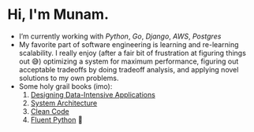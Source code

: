 # Hi, I'm Munam. 

- I’m currently working with *Python*, *Go*, *Django*, *AWS*, *Postgres*
- My favorite part of software engineering is learning and re-learning scalability. I really enjoy (after a fair bit of frustration at figuring things out 😅) optimizing a system for maximum performance, figuring out acceptable tradeoffs by doing tradeoff analysis, and applying novel solutions to my own problems.
- Some holy grail books (imo):
    1. [Designing Data-Intensive Applications](https://www.amazon.com/Designing-Data-Intensive-Applications-Reliable-Maintainable/dp/1449373321)
    2. [System Architecture](https://www.amazon.de/-/en/Clean-Architecture-Craftsmans-Software-Structure/dp/0134494164)
    3. [Clean Code](https://www.amazon.com/Clean-Code-Handbook-Software-Craftsmanship/dp/0132350882)
    4. [Fluent Python](https://www.amazon.com/Fluent-Python-Concise-Effective-Programming/dp/1491946008) 🐍
